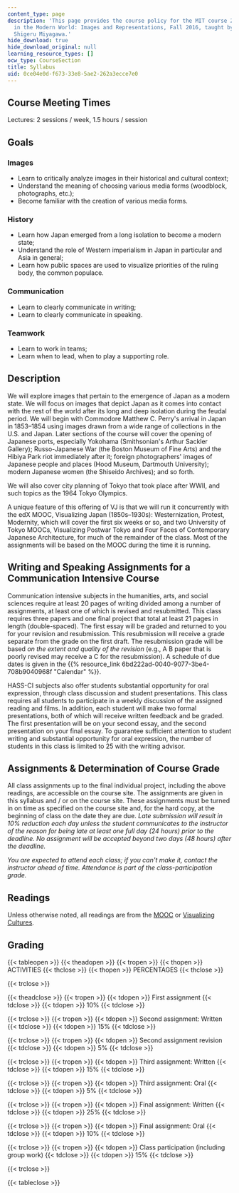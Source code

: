 ```yaml
---
content_type: page
description: 'This page provides the course policy for the MIT course 21G.027 Asia
  in the Modern World: Images and Representations, Fall 2016, taught by Professor
  Shigeru Miyagawa.'
hide_download: true
hide_download_original: null
learning_resource_types: []
ocw_type: CourseSection
title: Syllabus
uid: 0ce04e0d-f673-33e8-5ae2-262a3ecce7e0
---
```


Course Meeting Times
--------------------

Lectures: 2 sessions / week, 1.5 hours / session

Goals
-----

### Images

*   Learn to critically analyze images in their historical and cultural context;
*   Understand the meaning of choosing various media forms (woodblock, photographs, etc.);
*   Become familiar with the creation of various media forms.

### History

*   Learn how Japan emerged from a long isolation to become a modern state;
*   Understand the role of Western imperialism in Japan in particular and Asia in general;
*   Learn how public spaces are used to visualize priorities of the ruling body, the common populace.

### Communication

*   Learn to clearly communicate in writing;
*   Learn to clearly communicate in speaking.

### Teamwork

*   Learn to work in teams;
*   Learn when to lead, when to play a supporting role.

Description
-----------

We will explore images that pertain to the emergence of Japan as a modern state. We will focus on images that depict Japan as it comes into contact with the rest of the world after its long and deep isolation during the feudal period. We will begin with Commodore Matthew C. Perry's arrival in Japan in 1853–1854 using images drawn from a wide range of collections in the U.S. and Japan. Later sections of the course will cover the opening of Japanese ports, especially Yokohama (Smithsonian's Arthur Sackler Gallery); Russo-Japanese War (the Boston Museum of Fine Arts) and the Hibiya Park riot immediately after it; foreign photographers' images of Japanese people and places (Hood Museum, Dartmouth University); modern Japanese women (the Shiseido Archives); and so forth.

We will also cover city planning of Tokyo that took place after WWII, and such topics as the 1964 Tokyo Olympics.

A unique feature of this offering of VJ is that we will run it concurrently with the edX MOOC, Visualizing Japan (1850s–1930s): Westernization, Protest, Modernity, which will cover the first six weeks or so, and two University of Tokyo MOOCs, Visualizing Postwar Tokyo and Four Faces of Contemporary Japanese Architecture, for much of the remainder of the class. Most of the assignments will be based on the MOOC during the time it is running.

Writing and Speaking Assignments for a Communication Intensive Course
---------------------------------------------------------------------

Communication intensive subjects in the humanities, arts, and social sciences require at least 20 pages of writing divided among a number of assignments, at least one of which is revised and resubmitted. This class requires three papers and one final project that total at least 21 pages in length (double-spaced). The first essay will be graded and returned to you for your revision and resubmission. This resubmission will receive a grade separate from the grade on the first draft. The resubmission grade will be based _on the extent and quality of the revision_ (e.g., A B paper that is poorly revised may receive a C for the resubmission). A schedule of due dates is given in the {{% resource_link 6bd222ad-0040-9077-3be4-708b9040968f "Calendar" %}}.

HASS-CI subjects also offer students substantial opportunity for oral expression, through class discussion and student presentations. This class requires all students to participate in a weekly discussion of the assigned reading and films. In addition, each student will make two formal presentations, both of which will receive written feedback and be graded. The first presentation will be on your second essay, and the second presentation on your final essay. To guarantee sufficient attention to student writing and substantial opportunity for oral expression, the number of students in this class is limited to 25 with the writing advisor.

Assignments & Determination of Course Grade
-------------------------------------------

All class assignments up to the final individual project, including the above readings, are accessible on the course site. The assignments are given in this syllabus and / or on the course site. These assignments must be turned in on time as specified on the course site and, for the hard copy, at the beginning of class on the date they are due. _Late submission will result in 10% reduction each day unless the student communicates to the instructor of the reason for being late at least one full day (24 hours) prior to the deadline. No assignment will be accepted beyond two days (48 hours) after the deadline._

_You are expected to attend each class; if you can't make it, contact the instructor ahead of time. Attendance is part of the class-participation grade._

Readings
--------

Unless otherwise noted, all readings are from the [MOOC](https://www.edx.org/course/visualizing-japan-1850s-1930s-harvardx-mitx-vjx-2) or [Visualizing Cultures](http://visualizingcultures.mit.edu).

Grading
-------

{{< tableopen >}}
{{< theadopen >}}
{{< tropen >}}
{{< thopen >}}
ACTIVITIES
{{< thclose >}}
{{< thopen >}}
PERCENTAGES
{{< thclose >}}

{{< trclose >}}

{{< theadclose >}}
{{< tropen >}}
{{< tdopen >}}
First assignment
{{< tdclose >}}
{{< tdopen >}}
10%
{{< tdclose >}}

{{< trclose >}}
{{< tropen >}}
{{< tdopen >}}
Second assignment: Written
{{< tdclose >}}
{{< tdopen >}}
15%
{{< tdclose >}}

{{< trclose >}}
{{< tropen >}}
{{< tdopen >}}
Second assignment revision
{{< tdclose >}}
{{< tdopen >}}
5%
{{< tdclose >}}

{{< trclose >}}
{{< tropen >}}
{{< tdopen >}}
Third assignment: Written
{{< tdclose >}}
{{< tdopen >}}
15%
{{< tdclose >}}

{{< trclose >}}
{{< tropen >}}
{{< tdopen >}}
Third assignment: Oral
{{< tdclose >}}
{{< tdopen >}}
5%
{{< tdclose >}}

{{< trclose >}}
{{< tropen >}}
{{< tdopen >}}
Final assignment: Written
{{< tdclose >}}
{{< tdopen >}}
25%
{{< tdclose >}}

{{< trclose >}}
{{< tropen >}}
{{< tdopen >}}
Final assignment: Oral
{{< tdclose >}}
{{< tdopen >}}
10%
{{< tdclose >}}

{{< trclose >}}
{{< tropen >}}
{{< tdopen >}}
Class participation (including group work)
{{< tdclose >}}
{{< tdopen >}}
15%
{{< tdclose >}}

{{< trclose >}}

{{< tableclose >}}